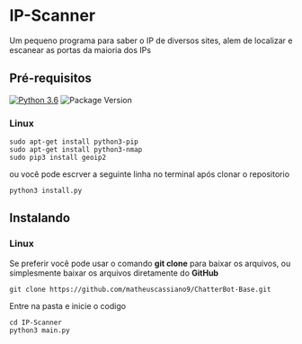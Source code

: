 # IP-Scanner
Um pequeno programa para saber o IP de diversos sites, alem de localizar e escanear as portas da maioria dos IPs

## Pré-requisitos
[![Python 3.6](https://img.shields.io/badge/python-3.6-blue.svg)](https://www.python.org/downloads/release/python-360/)
![Package Version](https://img.shields.io/pypi/v/chatterbot.svg)
### Linux
```
sudo apt-get install python3-pip
sudo apt-get install python3-nmap
sudo pip3 install geoip2
```
ou você pode escrver a seguinte linha no terminal após clonar o repositorio
```
python3 install.py
```
## Instalando
### Linux
Se preferir você pode usar o comando **git clone** para baixar os arquivos, ou simplesmente baixar os arquivos diretamente do **GitHub**

```
git clone https://github.com/matheuscassiano9/ChatterBot-Base.git
```

Entre na pasta e inicie o codigo

```
cd IP-Scanner
python3 main.py
```
